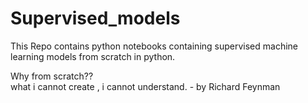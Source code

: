 # Supervised_models
This Repo contains python notebooks containing supervised machine learning models from scratch in python.

Why from scratch??  
what i cannot create , i cannot understand. - by Richard Feynman
